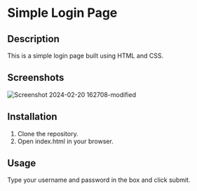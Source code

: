 # Simple Login Page

## Description
This is a simple login page built using HTML and CSS.

## Screenshots
![Screenshot 2024-02-20 162708-modified](https://github.com/HugoAdona/SimpleLoginPage/assets/159626840/ff2115f4-7c42-4b2e-9fe3-d8d5fe9b7f7d)

## Installation
1. Clone the repository.
2. Open index.html in your browser.

## Usage
Type your username and password in the box and click submit.
